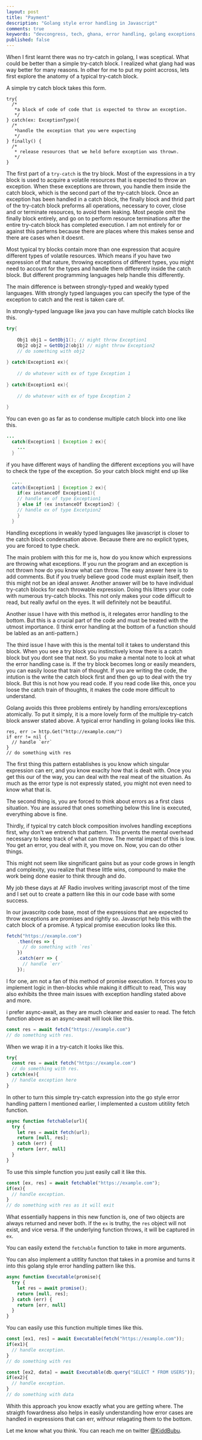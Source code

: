 ```yaml
---
layout: post
title: "Payment"
description: "Golang style error handling in Javascript"
comments: true
keywords: "devcongress, tech, ghana, error handling, golang exceptions, javascript, tech"
published: false
---
```


When I first learnt there was no  try-catch in golang, I was sceptical. What could be better than a simple try-catch block. I realized what glang had was way better for many reasons. In other for me to put my point  accross, lets first explore the anatomy of a typical try-catch block. 

A simple try catch block takes this form. 

```
try{
  /*
   *a block of code of code that is expected to throw an exception. 
   */
} catch(ex: ExceptionType){
  /*
   *handle the exception that you were expecting
   */
} finally() {
  /*
   * release resources that we held before exception was thrown. 
   */
}
```



The first part of a `try-catch` is the try block. Most of the expressions in a try block is used to acquire a volatile resources that is expected to throw an exception. When these exceptions are thrown, you handle them inside the catch block, which is the second part of the try-catch block. Once an exception has been handled in a catch block, the finally block and thrid part of the try-catch block preforms all operations, necessary to cover, close and or terminate resources, to avoid them leaking. Most people omit the finally block entirely, and go on to perform resource terminations after the entire try-catch block has completed execution. I am not entirely for or against this parterns because there are places where this makes sense and there are cases when it doesnt.

Most typical try blocks contain more than one expression that acquire different types of volatile resources. Which means if you have two expression of that nature, throwing exceptions of different types, you might need to account for the types and handle them differently inside the catch block. But different programming languages help handle this differently. 

The main difference is between strongly-typed and weakly typed languages. With strongly typed languages you can specify the type of the exception to catch and the rest is taken care of. 

In strongly-typed language like java you can have multiple catch blocks like this. 

```java
try{
  
    Obj1 obj1 = GetObj1(); // might throw Exception1
    Obj2 obj2 = GetObj2(obj1) // might throw Exception2
    // do something with obj2
      
} catch(Exception1 ex){
  
    // do whatever with ex of type Exception 1
  
} catch(Exception1 ex){
  
    // do whatever with ex of type Exception 2
  
}
```

You can even go as far as to condense multiple catch block into one like this. 

```java
...
  catch(Exception1 | Exception 2 ex){
    ...
  }
```

if you have different ways of handling the different exceptions you will have to check the type of the exception. So your catch block might end up like

```java
  ....
  catch(Exception1 | Exception 2 ex){
    if(ex instanceOf Exception1){
    // handle ex of type Exception1
    } else if (ex instanceOf Exception2) {
    // handle ex of type Excetpion2
    }
  }
```

Handling exceptions in weakly typed languages like javascript is closer to the catch block condensation above. Because there are no explicit types, you are forced to type check. 

The main problem with this for me is, how do you know which expressions are throwing what exceptions. If you run the program and an exception is not thrown how do you know what can throw.  The easy answer here is to add comments. But if you truely believe good code must explain itself, then this might not be an ideal answer. Another answer will be to have individual try-catch blocks for each throwable expression. Doing this litters your code with numerous try-catch blocks. This not only makes your code difficult to read, but really awful on the eyes. It will definitely not be beautiful. 

Another issue I have with this method is, it relegates error handling to the bottom. But this is a crucial part of the code and must be treated with the utmost importance. (I think error handling at the bottom of a function should be labled as an anti-pattern.)

The third issue I have with this is the mental toll it takes to understand this block. When you see a try block you instinctively know there is a catch block but you dont see that next. So you make a mental note to look at what the error handling case is. If the try block becomes long or easily meanders, you can easily loose that train of thought. If you are writing the code, the intution is the write the catch block first and then go up to deal with the try block. But this is not how you read code. If you read code like this, once you loose the catch train of thoughts, it makes the code more difficult to understand. 

Golang avoids this three problems entirely by handling errors/exceptions atomically. To put it simply, it is a more lovely form of the multiple try-catch block answer stated above. A typical error handling in golang looks like this. 

```golang
res, err := http.Get("http://example.com/")
if err != nil {
  // handle `err`
}
// do something with res
```

The first thing this pattern establishes is you know which singular expression can err, and you know exaclty how that is dealt with. Once you get this our of the way, you can deal with the real meat of the situation. As much as the error type is not expressly stated, you might not even need to know what that is. 

The second thing is, you are forced to think about errors as a first class situation. You are assured that ones something below this line is executed, everything above is fine. 

Thirdly, if typical try catch block composition involves handling exceptions first, why don't we entrench that pattern. This prvents the mental overhead necessary to keep track of what can throw. The mental impact of this is low. You get an error, you deal with it, you move on. Now, you can do other things. 

This might not seem like singnificant gains but as your code grows in length and complexity, you realize that these little wins, compound to make the work being done easier to think through and do.



My job these days at AF Radio involves writing javascript most of the time and I set out to create a pattern like this in our code base with some success. 

In our javascritp code base, most of the expressions that are expected to throw exceptions are promises and rightly so. Javascript help this with the catch block of a promise. A typical promise execution looks like this. 

```javascript
fetch("https://example.com")
    .then(res => {
      // do something with `res`
    })
    .catch(err => {
      // handle `err`
    });
```

I for one, am not a fan of this method of promise execution. It forces you to implement logic in then-blocks while making it difficult to read, This way also exhibits the three main issues with exception handling stated above and more. 

i prefer async-await, as they are much cleaner and easier to read. The fetch function above as an async-await will look like this. 

```javascript
const res = await fetch("https://example.com")
// do something with res.
```

When we wrap it in a try-catch it looks like this. 

```javascript
try{
  const res = await fetch("https://example.com")
  // do something with res.
} catch(ex){
  // handle exception here
}
```

In other to turn this simple try-catch expression into the go style error handling pattern I mentioned earlier,  I implemented a custom utitility fetch function. 

```javascript
async function fetchable(url){
  try {
    let res = await fetch(url);
    return [null, res];
  } catch (err) {
    return [err, null]
  }
}
```

To use this simple function you just easily call it like this.

```javascript
const [ex, res] = await fetchable("https://example.com");
if(ex){
  // handle exception.
}
// do something with res as it will exit
```

What essentially happens in this new function is, one of two objects are always returned and never both. If the `ex` is truthy, the `res` object will not exist, and vice versa. If the underlying function throws, it will be captured in `ex`. 

You can easily extend the `fetchable` function to take in more arguments. 

You can also implement a utitlity functon that takes in a promise and turns it into this golang style error handling pattern like this. 

```javascript
async function Executable(promise){
  try {
    let res = await promise();
    return [null, res];
  } catch (err) {
    return [err, null]
  }
}
```

You can easily use this function multiple times like this. 

```javascript
const [ex1, res] = await Executable(fetch("https://example.com"));
if(ex1){
  // handle exception.
}
// do something with res

const [ex2, data] = await Executable(db.query("SELECT * FROM USERS"));
if(ex2){
  // handle exception.
}
// do something with data
```

Whith this approach you know exactly what you are getting where. The straigth fowardness also helps in easily understanding how error cases are handled in expressions that can err, withour relagating them to the bottom. 

Let me know what you think. You can reach me on twitter [@KiddBubu](https://twitter.com/KiddBubu).

